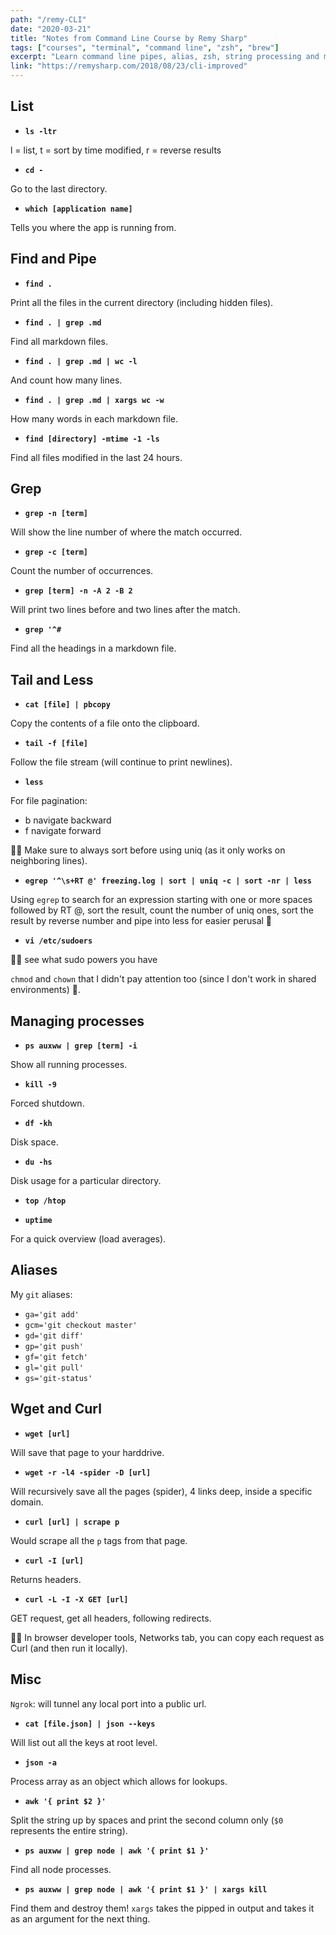 ```yaml
---
path: "/remy-CLI"
date: "2020-03-21"
title: "Notes from Command Line Course by Remy Sharp"
tags: ["courses", "terminal", "command line", "zsh", "brew"]
excerpt: "Learn command line pipes, alias, zsh, string processing and more."
link: "https://remysharp.com/2018/08/23/cli-improved"
---
```


## List

- **`ls -ltr`**

l = list,
t = sort by time modified,
r = reverse results

- **`cd -`**

Go to the last directory.

- **`which [application name]`**

Tells you where the app is running from.

## Find and Pipe

- **`find .`**

Print all the files in the current directory (including hidden files).

- **`find . | grep .md`**

Find all markdown files.

- **`find . | grep .md | wc -l`**

And count how many lines.

- **`find . | grep .md | xargs wc -w`**

How many words in each markdown file.

- **`find [directory] -mtime -1 -ls`**

Find all files modified in the last 24 hours.

## Grep

- **`grep -n [term]`**

Will show the line number of where the match occurred.

- **`grep -c [term]`**

Count the number of occurrences.

- **`grep [term] -n -A 2 -B 2`**

Will print two lines before and two lines after the match.

- **`grep '^#`**

Find all the headings in a markdown file.

## Tail and Less

- **`cat [file] | pbcopy`**

Copy the contents of a file onto the clipboard.

- **`tail -f [file]`**

Follow the file stream (will continue to print newlines).

- **`less`**

For file pagination:

- b navigate backward
- f navigate forward

👩‍💻 Make sure to always sort before using uniq (as it only works on neighboring lines).

- **`egrep '^\s+RT @' freezing.log | sort | uniq -c | sort -nr | less`**

Using `egrep` to search for an expression starting with one or more spaces followed by RT @, sort the result, count the number of uniq ones, sort the result by reverse number and pipe into less for easier perusal 💪

- **`vi /etc/sudoers`**

👩‍💻 see what sudo powers you have

`chmod` and `chown` that I didn't pay attention too (since I don't work in shared environments) 😬.

## Managing processes

- **`ps auxww | grep [term] -i`**

Show all running processes.

- **`kill -9`**

Forced shutdown.

- **`df -kh`**

Disk space.

- **`du -hs`**

Disk usage for a particular directory.

- **`top /htop`**

- **`uptime`**

For a quick overview (load averages).

## Aliases

My `git` aliases:

- `ga='git add'`
- `gcm='git checkout master'`
- `gd='git diff'`
- `gp='git push'`
- `gf='git fetch'`
- `gl='git pull'`
- `gs='git-status'`

## Wget and Curl

- **`wget [url]`**

Will save that page to your harddrive.

- **`wget -r -l4 -spider -D [url]`**

Will recursively save all the pages (spider), 4 links deep, inside a specific domain.

- **`curl [url] | scrape p`**

Would scrape all the `p` tags from that page.

- **`curl -I [url]`**

Returns headers.

- **`curl -L -I -X GET [url]`**

GET request, get all headers, following redirects.

👩‍💻 In browser developer tools, Networks tab, you can copy each request as Curl (and then run it locally).

## Misc

`Ngrok`: will tunnel any local port into a public url.

- **`cat [file.json] | json --keys`**

Will list out all the keys at root level.

- **`json -a`**

Process array as an object which allows for lookups.

- **`awk '{ print $2 }'`**

Split the string up by spaces and print the second column only (`$0` represents the entire string).

- **`ps auxww | grep node | awk '{ print $1 }'`**

Find all node processes.

- **`ps auxww | grep node | awk '{ print $1 }' | xargs kill`**

Find them and destroy them! `xargs` takes the pipped in output and takes it as an argument for the next thing.
